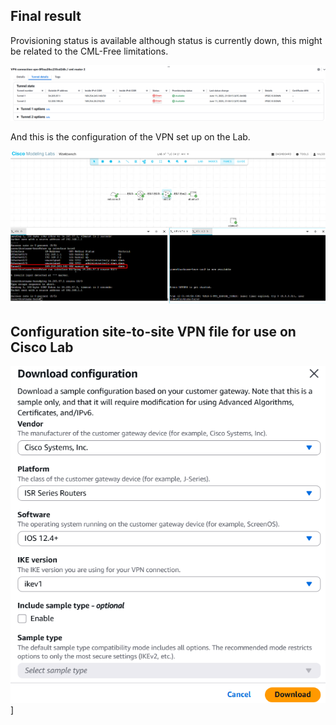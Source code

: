 ## Final result 

Provisioning status is available although status is currently down, this might be related to the CML-Free limitations.

![](assets/awsvpn.png)

And this is the configuration of the VPN set up on the Lab.

![](assets/tunnel.png)



## Configuration site-to-site VPN file for use on Cisco Lab

![](assets/ciscolab.png)]